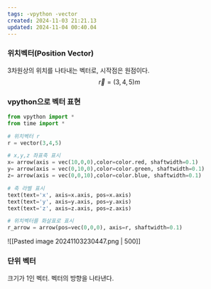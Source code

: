 ```yaml
---
tags: -vpython -vector
created: 2024-11-03 21:21.13
updated: 2024-11-04 00:40.04
---
```


### 위치벡터(Position Vector)
3차원상의 위치를 나타내는 벡터로, 시작점은 원점이다.
$$
\vec{r}=(3,4,5)m
$$

### vpython으로 벡터 표현


```python
from vpython import *
from time import *

# 위치벡터 r
r = vector(3,4,5)

# x,y,z 좌표축 표시
x= arrow(axis = vec(10,0,0),color=color.red, shaftwidth=0.1)
y= arrow(axis = vec(0,10,0),color=color.green, shaftwidth=0.1)
z= arrow(axis = vec(0,0,10),color=color.blue, shaftwidth=0.1)

# 축 라벨 표시
text(text='x', axis=x.axis, pos=x.axis)
text(text='y', axis=y.axis, pos=y.axis)
text(text='z', axis=z.axis, pos=z.axis)

# 위치벡터를 화살표로 표시
r_arrow = arrow(pos=vec(0,0,0), axis=r, shaftwidth=0.1)
```


![[Pasted image 20241103230447.png | 500]]


### 단위 벡터
크기가 1인 벡터. 벡터의 방향을 나타낸다.